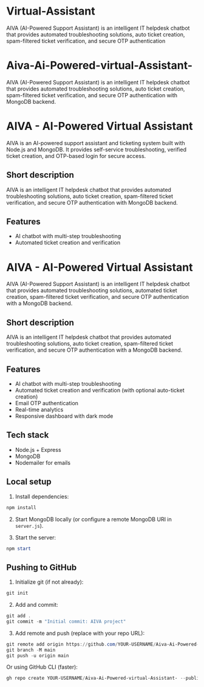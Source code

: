 
# Virtual-Assistant
AIVA (AI-Powered Support Assistant) is an intelligent IT helpdesk chatbot that provides automated troubleshooting solutions, auto ticket creation, spam-filtered ticket verification, and secure OTP authentication
# Aiva-Ai-Powered-virtual-Assistant-
AIVA (AI-Powered Support Assistant) is an intelligent IT helpdesk chatbot that provides automated troubleshooting solutions, auto ticket creation, spam-filtered ticket verification, and secure OTP authentication with MongoDB backend.
# AIVA - AI-Powered Virtual Assistant

AIVA is an AI-powered support assistant and ticketing system built with Node.js and MongoDB. It provides self-service troubleshooting, verified ticket creation, and OTP-based login for secure access.

## Short description

AIVA is an intelligent IT helpdesk chatbot that provides automated troubleshooting solutions, auto ticket creation, spam-filtered ticket verification, and secure OTP authentication with MongoDB backend.

## Features

- AI chatbot with multi-step troubleshooting
- Automated ticket creation and verification
# AIVA - AI-Powered Virtual Assistant

AIVA (AI-Powered Support Assistant) is an intelligent IT helpdesk chatbot that provides automated troubleshooting solutions, automated ticket creation, spam-filtered ticket verification, and secure OTP authentication with a MongoDB backend.

## Short description

AIVA is an intelligent IT helpdesk chatbot that provides automated troubleshooting solutions, auto ticket creation, spam-filtered ticket verification, and secure OTP authentication with a MongoDB backend.

## Features

- AI chatbot with multi-step troubleshooting
- Automated ticket creation and verification (with optional auto-ticket creation)
- Email OTP authentication
- Real-time analytics
- Responsive dashboard with dark mode

## Tech stack

- Node.js + Express
- MongoDB
- Nodemailer for emails

## Local setup

1. Install dependencies:

```powershell
npm install
```

2. Start MongoDB locally (or configure a remote MongoDB URI in `server.js`).

3. Start the server:

```powershell
npm start
```

## Pushing to GitHub

1. Initialize git (if not already):

```powershell
git init
```

2. Add and commit:

```powershell
git add .
git commit -m "Initial commit: AIVA project"
```

3. Add remote and push (replace with your repo URL):

```powershell
git remote add origin https://github.com/YOUR-USERNAME/Aiva-Ai-Powered-virtual-Assistant-.git
git branch -M main
git push -u origin main
```

Or using GitHub CLI (faster):

```powershell
gh repo create YOUR-USERNAME/Aiva-Ai-Powered-virtual-Assistant- --public --source=. --remote=origin --push
```
